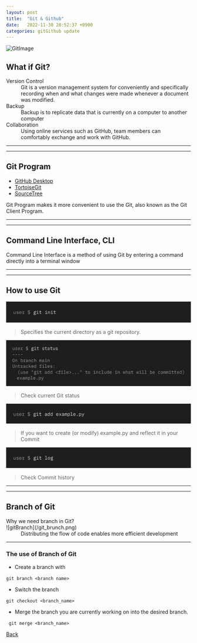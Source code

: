 ```yaml
---
layout:	post
title:	"Git & Github"
date:	2022-11-30 20:52:37 +0900
categories: gitGithub update
---
```


![GitImage](https://images.velog.io/images/leobit/post/76a66545-6226-411b-9346-61ba0e9531cc/git.png)

## What if Git?
<dt>Version Control</dt>
<dd>Git is a version management system for conveniently and specifically recording when and what changes were made whenever a document was modified.</dd>

<dt>Backup</dt>
<dd>Backup is to replicate data that is currently on a computer to another computer</dd>

<dt>Collaboration</dt>
<dd>Using online services such as GitHub, team members can comfortably exchange and work with GitHub.</dd>

***
***

## Git Program

* [GitHub Desktop](https://desktop.github.com/)
* [TortoiseGit](https://tortoisegit.org/)
* [SourceTree](https://www.sourcetreeapp.com/)

Git Program makes it more convenient to use the Git, also known as the Git Client Program.

***
***

## Command Line Interface, CLI

Command Line Interface is a method of using Git by entering a command directly into a terminal window

***
***

## How to use Git
![gitInit](/git_init.png)
>Specifies the current directory as a git repository.


![gitStatus](/git_status.png)
>Check current Git status


![gitAdd](/git_add.png)
>If you want to create (or modify) example.py and reflect it in your Commit


![gitLog](/git_log.png)
>Check Commit history


***
***

## Branch of Git

<dt>Why we need branch in Git?</dt>
![gitBranch](/git_brunch.png)
<dd>Distributing the flow of code enables more efficient development</dd>

***

### The use of Branch of Git

* Create a branch with 

```git
git branch <branch name>
```

* Switch the branch

```git
git checkout <branch_name>
```

* Merge the branch you are currently working on into the desired branch.

```git
 git merge <branch_name>
```

[Back](./)

